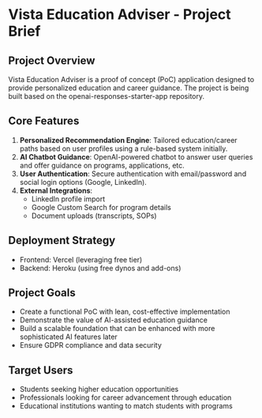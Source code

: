 # Vista Education Adviser - Project Brief

## Project Overview
Vista Education Adviser is a proof of concept (PoC) application designed to provide personalized education and career guidance. The project is being built based on the openai-responses-starter-app repository.

## Core Features
1. **Personalized Recommendation Engine**: Tailored education/career paths based on user profiles using a rule-based system initially.
2. **AI Chatbot Guidance**: OpenAI-powered chatbot to answer user queries and offer guidance on programs, applications, etc.
3. **User Authentication**: Secure authentication with email/password and social login options (Google, LinkedIn).
4. **External Integrations**: 
   - LinkedIn profile import
   - Google Custom Search for program details
   - Document uploads (transcripts, SOPs)

## Deployment Strategy
- Frontend: Vercel (leveraging free tier)
- Backend: Heroku (using free dynos and add-ons)

## Project Goals
- Create a functional PoC with lean, cost-effective implementation
- Demonstrate the value of AI-assisted education guidance
- Build a scalable foundation that can be enhanced with more sophisticated AI features later
- Ensure GDPR compliance and data security

## Target Users
- Students seeking higher education opportunities
- Professionals looking for career advancement through education
- Educational institutions wanting to match students with programs
